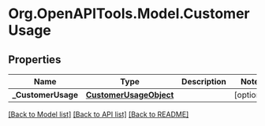 
# Org.OpenAPITools.Model.CustomerUsage

## Properties

Name | Type | Description | Notes
------------ | ------------- | ------------- | -------------
**_CustomerUsage** | [**CustomerUsageObject**](CustomerUsageObject.md) |  | [optional] 

[[Back to Model list]](../README.md#documentation-for-models)
[[Back to API list]](../README.md#documentation-for-api-endpoints)
[[Back to README]](../README.md)

